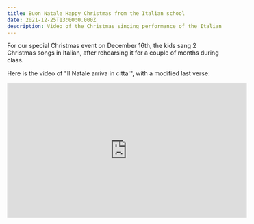 ```yaml
---
title: Buon Natale Happy Christmas from the Italian school
date: 2021-12-25T13:00:0.000Z
description: Video of the Christmas singing performance of the Italian school of San Diego kids
---
```


For our special Christmas event on December 16th, the kids sang 2 Christmas songs in Italian,
after rehearsing it for a couple of months during class.

Here is the video of "Il Natale arriva in citta'", with a modified last verse:

<iframe width="560" height="315" src="https://www.youtube.com/embed/QLmsRzyFvyU" title="YouTube video player" frameborder="0" allow="accelerometer; autoplay; clipboard-write; encrypted-media; gyroscope; picture-in-picture" allowfullscreen></iframe>
